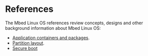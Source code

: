 # References

The Mbed Linux OS references review concepts, designs and other background information about Mbed Linux OS:

* [Application containers and packages](../references/application-containers-and-packages.html).
* [Partition layout](../references/partition-layout.html).
* [Secure boot](../references/secure-boot-and-firmware-verification-requirements.html)

